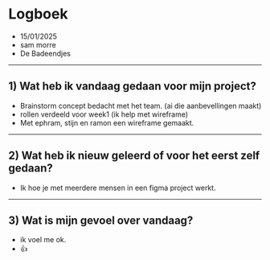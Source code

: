 # Logboek

- 15/01/2025
- sam morre
- De Badeendjes

---

## 1) Wat heb ik vandaag gedaan voor mijn project?

- Brainstorm concept bedacht met het team. (ai die aanbevellingen maakt)
- rollen verdeeld voor week1 (ik help met wireframe)
- Met ephram, stijn en ramon een wireframe gemaakt.

---
## 2) Wat heb ik nieuw geleerd of voor het eerst zelf gedaan?

- Ik hoe je met meerdere mensen in een figma project werkt.

---

## 3) Wat is mijn gevoel over vandaag?

- ik voel me ok.
- 👍


